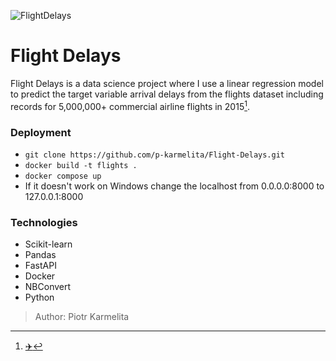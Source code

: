 ![FlightDelays](https://assets.planespotters.net/files/user/profile/78/c1/78c1c06b-331e-4add-a276-1e7b1ed6166f_256.png)

# Flight Delays
Flight Delays is a data science project where I use a linear regression model to predict the target variable arrival delays from the flights dataset including records for 5,000,000+ commercial airline flights in 2015[^1].

### Deployment
 - ```git clone https://github.com/p-karmelita/Flight-Delays.git```
 - ``docker build -t flights .``
 - `docker compose up`
 - If it doesn't work on Windows change the localhost from 0.0.0.0:8000 to 127.0.0.1:8000

 ### Technologies
 - Scikit-learn
 - Pandas
 - FastAPI
 - Docker
 - NBConvert
 - Python


> Author: Piotr Karmelita

[^1]: [✈️](https://www.kaggle.com/datasets/gauravmehta13/airline-flight-delays)
